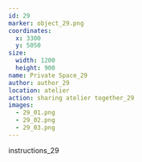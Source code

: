 ```yaml
---
id: 29
marker: object_29.png
coordinates:
  x: 3300
  y: 5050
size:
  width: 1200
  height: 900
name: Private Space_29
author: author_29
location: atelier
action: sharing atelier together_29
images:
  - 29_01.png
  - 29_02.png
  - 29_03.png
---
```


instructions_29
